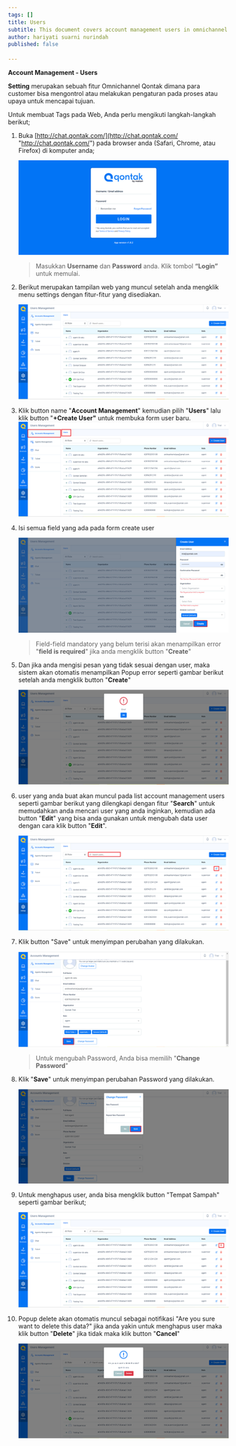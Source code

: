 ```yaml
---
tags: []
title: Users
subtitle: This document covers account management users in omnichannel system
author: hariyati suarni nurindah
published: false

---
```

**Account Management - Users**

**Setting** merupakan sebuah fitur Omnichannel Qontak dimana para customer bisa mengontrol atau melakukan pengaturan pada proses atau upaya untuk mencapai tujuan.

Untuk membuat Tags pada Web, Anda perlu mengikuti langkah-langkah berikut;

 1. Buka [http://chat.qontak.com/](http://chat.qontak.com/ "http://chat.qontak.com/") pada browser anda (Safari, Chrome, atau Firefox) di komputer anda;

    ![](/uploads/login-qontak-c.png)

    > Masukkan **Username** dan **Password** anda. Klik tombol **“Login”** untuk memulai.
 2. Berikut merupakan tampilan web yang muncul setelah anda mengklik menu settings dengan fitur-fitur yang disediakan.

    ![](/uploads/accounma1.PNG)
 3. Klik button name "**Account Management**" kemudian pilih "**Users**" lalu klik button "**+Create User"** untuk membuka form user baru.![](/uploads/accounma1-1.PNG)
 4. Isi semua field yang ada pada form create user

    ![](/uploads/accounma2.PNG)

    > Field-field mandatory yang belum terisi akan menampilkan error "**field is required**" jika anda mengklik button "**Create**"
 5. Dan jika anda mengisi pesan yang tidak sesuai dengan user, maka sistem akan otomatis menampilkan Popup error seperti gambar berikut setelah anda mengklik button "**Create**"

    ![](/uploads/accounma3.PNG)
 6. user yang anda buat akan muncul pada list account management users seperti gambar berikut yang dilengkapi dengan fitur "**Search**" untuk memudahkan anda mencari user yang anda inginkan, kemudian ada button "**Edit**" yang bisa anda gunakan untuk mengubah data user dengan cara klik button "**Edit**".

    ![](/uploads/accounma4-1.PNG)
 7. Klik button "Save" untuk menyimpan perubahan yang dilakukan.

    ![](/uploads/accounma5.PNG)

    > Untuk mengubah Password, Anda bisa memilih "**Change Password**" 
 8. Klik "**Save**" untuk menyimpan perubahan Password yang dilakukan.

    ![](/uploads/accounma8.PNG)
 9. Untuk menghapus user, anda bisa mengklik button "Tempat Sampah" seperti gambar berikut;

    ![](/uploads/accounma6.PNG)
10. Popup delete akan otomatis muncul sebagai notifikasi "Are you sure want to delete this data?" jika anda yakin untuk menghapus user maka klik button "**Delete**" jika tidak maka klik button "**Cancel**"

    ![](/uploads/accounma7.PNG)